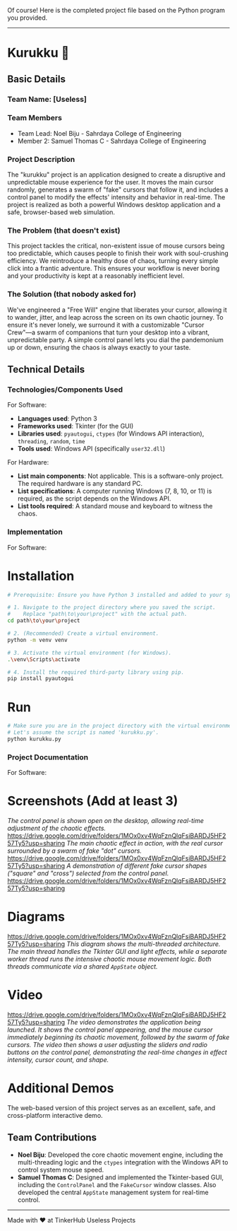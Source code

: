 Of course\! Here is the completed project file based on the Python program you provided.

-----

# Kurukku 🎯

## Basic Details

### Team Name: [Useless]

### Team Members

  - Team Lead: Noel Biju - Sahrdaya College of Engineering
  - Member 2: Samuel Thomas C - Sahrdaya College of Engineering

### Project Description

The "kurukku" project is an application designed to create a disruptive and unpredictable mouse experience for the user. It moves the main cursor randomly, generates a swarm of "fake" cursors that follow it, and includes a control panel to modify the effects' intensity and behavior in real-time. The project is realized as both a powerful Windows desktop application and a safe, browser-based web simulation.

### The Problem (that doesn't exist)

This project tackles the critical, non-existent issue of mouse cursors being too predictable, which causes people to finish their work with soul-crushing efficiency. We reintroduce a healthy dose of chaos, turning every simple click into a frantic adventure. This ensures your workflow is never boring and your productivity is kept at a reasonably inefficient level.

### The Solution (that nobody asked for)

We've engineered a "Free Will" engine that liberates your cursor, allowing it to wander, jitter, and leap across the screen on its own chaotic journey. To ensure it's never lonely, we surround it with a customizable "Cursor Crew"—a swarm of companions that turn your desktop into a vibrant, unpredictable party. A simple control panel lets you dial the pandemonium up or down, ensuring the chaos is always exactly to your taste.

## Technical Details

### Technologies/Components Used

For Software:

  - **Languages used**: Python 3
  - **Frameworks used**: Tkinter (for the GUI)
  - **Libraries used**: `pyautogui`, `ctypes` (for Windows API interaction), `threading`, `random`, `time`
  - **Tools used**: Windows API (specifically `user32.dll`)

For Hardware:

  - **List main components**: Not applicable. This is a software-only project. The required hardware is any standard PC.
  - **List specifications**: A computer running Windows (7, 8, 10, or 11) is required, as the script depends on the Windows API.
  - **List tools required**: A standard mouse and keyboard to witness the chaos.

### Implementation

For Software:

# Installation

```bash
# Prerequisite: Ensure you have Python 3 installed and added to your system's PATH.

# 1. Navigate to the project directory where you saved the script.
#    Replace "path\to\your\project" with the actual path.
cd path\to\your\project

# 2. (Recommended) Create a virtual environment.
python -m venv venv

# 3. Activate the virtual environment (for Windows).
.\venv\Scripts\activate

# 4. Install the required third-party library using pip.
pip install pyautogui
```

# Run

```bash
# Make sure you are in the project directory with the virtual environment activated.
# Let's assume the script is named 'kurukku.py'.
python kurukku.py
```

### Project Documentation

For Software:

# Screenshots (Add at least 3)

*The control panel is shown open on the desktop, allowing real-time adjustment of the chaotic effects.*
https://drive.google.com/drive/folders/1MOx0xv4WqFznQlqFsiBARDJ5HF257Ty5?usp=sharing
*The main chaotic effect in action, with the real cursor surrounded by a swarm of fake "dot" cursors.*
https://drive.google.com/drive/folders/1MOx0xv4WqFznQlqFsiBARDJ5HF257Ty5?usp=sharing
*A demonstration of different fake cursor shapes ("square" and "cross") selected from the control panel.*
https://drive.google.com/drive/folders/1MOx0xv4WqFznQlqFsiBARDJ5HF257Ty5?usp=sharing
# Diagrams
https://drive.google.com/drive/folders/1MOx0xv4WqFznQlqFsiBARDJ5HF257Ty5?usp=sharing
*This diagram shows the multi-threaded architecture. The main thread handles the Tkinter GUI and light effects, while a separate worker thread runs the intensive chaotic mouse movement logic. Both threads communicate via a shared `AppState` object.*


# Video

https://drive.google.com/drive/folders/1MOx0xv4WqFznQlqFsiBARDJ5HF257Ty5?usp=sharing
*The video demonstrates the application being launched. It shows the control panel appearing, and the mouse cursor immediately beginning its chaotic movement, followed by the swarm of fake cursors. The video then shows a user adjusting the sliders and radio buttons on the control panel, demonstrating the real-time changes in effect intensity, cursor count, and shape.*

# Additional Demos

The web-based version of this project serves as an excellent, safe, and cross-platform interactive demo.

## Team Contributions

  - **Noel Biju**: Developed the core chaotic movement engine, including the multi-threading logic and the `ctypes` integration with the Windows API to control system mouse speed.
  - **Samuel Thomas C**: Designed and implemented the Tkinter-based GUI, including the `ControlPanel` and the `FakeCursor` window classes. Also developed the central `AppState` management system for real-time control.

-----

Made with ❤️ at TinkerHub Useless Projects

[](https://www.tinkerhub.org/)
[](https://www.tinkerhub.org/events/Q2Q1TQKX6Q/Useless%20Projects)
